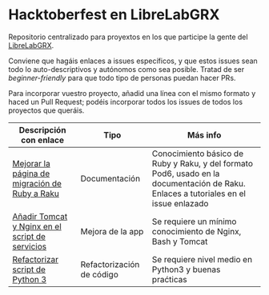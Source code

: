 # Hacktoberfest en LibreLabGRX

Repositorio centralizado para proyextos en los que participe la gente del [LibreLabGRX](https://librelabgrx.cc).

Conviene que hagáis enlaces a issues específicos, y que estos issues sean todo lo auto-descriptivos y autónomos como sea posible. Tratad de ser *beginner-friendly* para que todo tipo de personas puedan hacer PRs.

Para incorporar vuestro proyecto, añadid una línea con el mismo formato y haced un Pull Request; podéis incorporar todos los issues de todos los proyectos que queráis.


| Descripción con enlace                                                             | Tipo                   | Más info                                                                                                       |
|------------------------------------------------------------------------------------|------------------------|--------------------------------------------------------------------------------------------------------------------------------|
| [Mejorar la página de migración de Ruby a Raku](https://github.com/Raku/doc/issues/3652) | Documentación          | Conocimiento básico de Ruby y Raku, y del formato Pod6, usado en la documentación de Raku. Enlaces a tutoriales en el issue enlazado |
| [Añadir Tomcat y Nginx en el script de servicios](ttps://github.com/RafaelAybar/Bash-toolkit/issues/17) | Mejora de la app   | Se requiere un mínimo conocimiento de Nginx, Bash y Tomcat |
| [Refactorizar script de Python 3](https://github.com/RafaelAybar/qa-empleo/issues/5) | Refactorización de código  | Se requiere nivel medio en Python3 y buenas praćticas |
